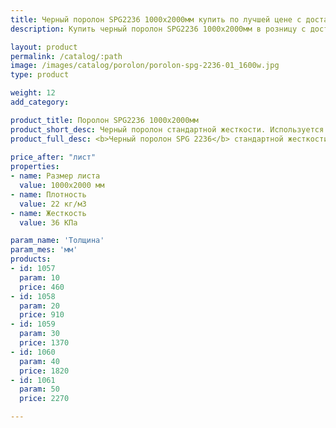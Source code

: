```yaml
---
title: Черный поролон SPG2236 1000х2000мм купить по лучшей цене с доставкой - Поролоныч
description: Купить черный поролон SPG2236 1000х2000мм в розницу с доставкой по Москве в интернет-магазине Поролоныча.

layout: product
permalink: /catalog/:path
image: /images/catalog/porolon/porolon-spg-2236-01_1600w.jpg
type: product

weight: 12
add_category: 

product_title: Поролон SPG2236 1000х2000мм
product_short_desc: Черный поролон стандартной жесткости. Используется в качестве упаковки для хрупких изделий, подарков а так же при перевозке.
product_full_desc: <b>Черный поролон SPG 2236</b> стандартной жесткости. Используется в качестве упаковки для хрупких изделий, подарков а так же при перевозке.
        
price_after: "лист"
properties:
- name: Размер листа
  value: 1000х2000 мм
- name: Плотность
  value: 22 кг/м3
- name: Жесткость
  value: 36 КПа

param_name: 'Толщина'
param_mes: 'мм'
products:
- id: 1057
  param: 10
  price: 460
- id: 1058
  param: 20
  price: 910
- id: 1059
  param: 30
  price: 1370
- id: 1060
  param: 40
  price: 1820
- id: 1061
  param: 50
  price: 2270

---
```

